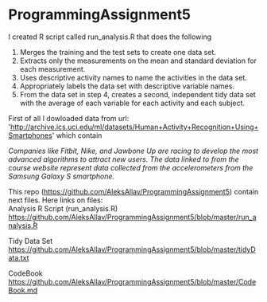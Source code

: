 # ProgrammingAssignment5

I created R script called run_analysis.R that does the following

  1. Merges the training and the test sets to create one data set.
  2. Extracts only the measurements on the mean and standard deviation for each measurement.
  3. Uses descriptive activity names to name the activities in the data set.
  4. Appropriately labels the data set with descriptive variable names.
  5. From the data set in step 4, creates a second, independent tidy data set with the average of each variable for each activity and each subject.
  
First of all I dowloaded data from url: 'http://archive.ics.uci.edu/ml/datasets/Human+Activity+Recognition+Using+Smartphones' which contain

*Companies like Fitbit, Nike, and Jawbone Up are racing to develop the most advanced        algorithms to attract new users. The data linked to from the course website represent    data collected from the accelerometers from the Samsung Galaxy S smartphone.*

This repo (https://github.com/AleksAllav/ProgrammingAssignment5) contain next files.
Here links on files:  
Analysis R Script (run_analysis.R)  
https://github.com/AleksAllav/ProgrammingAssignment5/blob/master/run_analysis.R
  
Tidy Data Set  
https://github.com/AleksAllav/ProgrammingAssignment5/blob/master/tidyData.txt
  
CodeBook 	
https://github.com/AleksAllav/ProgrammingAssignment5/blob/master/CodeBook.md
  